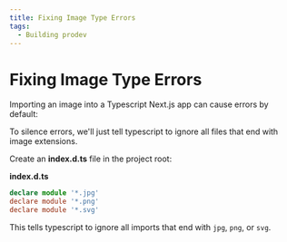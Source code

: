 ```yaml
---
title: Fixing Image Type Errors
tags:
  - Building prodev
---
```


# Fixing Image Type Errors

Importing an image into a Typescript Next.js app can cause errors by default:

To silence errors, we'll just tell typescript to ignore all files that end with image extensions.

Create an **index.d.ts** file in the project root:

**index.d.ts**

```ts
declare module '*.jpg'
declare module '*.png'
declare module '*.svg'
```

This tells typescript to ignore all imports that end with `jpg`, `png`, or `svg`.
